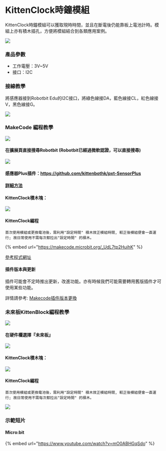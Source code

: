 # KittenClock時鐘模組

KittenClock時鐘模組可以獲取現時時間，並且在斷電後仍能靠板上電池計時。模組上亦有積木插孔，方便將模組結合到各類應用案例。

![](https://kittenbothk.readthedocs.io/en/latest/\_images/kittenclock9.png)

### 產品參數

* 工作電壓：3V\~5V
* 接口：I2C

### 接線教學

將感應器接到Robotbit Edu的I2C接口，將綠色線接DA，藍色線接CL，紅色線接V，黑色線接G。

![](https://kittenbothk.readthedocs.io/en/latest/\_images/kittenclock\_wiring1.png)

### MakeCode 編程教學

![](https://kittenbothk.readthedocs.io/en/latest/\_images/mcbanner12.png)

#### 在擴展頁直接搜尋Robotbit (Robotbit已經過微軟認證，可以直接搜尋)

![](https://kittenbothk.readthedocs.io/en/latest/\_images/robotbit\_search.gif)

#### 感應器Plus插件：https://github.com/kittenbothk/pxt-SensorPlus

#### [詳細方法](../makecode/kittenbotandmakecode.md)

#### KittenClock積木塊：

![](https://kittenbothk.readthedocs.io/en/latest/\_images/kittenclock4.png)

#### KittenClock編程

```
首次使用模組或更換電池後，需利用"設定時間" 積木效正模組時間, 較正後模組便會一直運行; 故日常使用不需每次都拉出"設定時間" 的積木。
```

{% embed url="https://makecode.microbit.org/_UdL7tp2HuihK" %}

[參考程式網址](https://makecode.microbit.org/\_UdL7tp2HuihK)

#### 插件版本與更新

插件可能會不定時推出更新，改進功能。亦有時候我們可能需要轉用舊版插件才可使用某些功能。

詳情請參考: [Makecode插件版本更換](../makecode/makecodeextupdate.md)

### 未來板KittenBlock編程教學

![](https://kittenbothk.readthedocs.io/en/latest/\_images/kbbanner6.png)

#### 在硬件欄選擇『未來板』

![](https://kittenbothk.readthedocs.io/en/latest/\_images/turbidity\_kb1.png)

#### KittenClock積木塊：

![](https://kittenbothk.readthedocs.io/en/latest/\_images/kittenclock5.png)

#### KittenClock編程

```
首次使用模組或更換電池後，需利用"設定時間" 積木效正模組時間, 較正後模組便會一直運行; 故日常使用不需每次都拉出"設定時間" 的積木。
```

![](https://kittenbothk.readthedocs.io/en/latest/\_images/kittenclock\_code\_kb.png)

### 示範短片

#### Micro:bit

{% embed url="https://www.youtube.com/watch?v=mO0ABHGqSdo" %}
